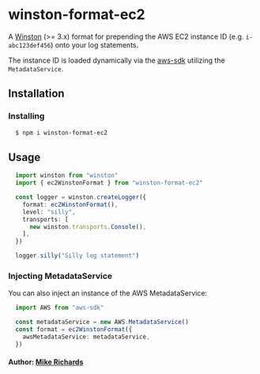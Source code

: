 # winston-format-ec2

A [Winston](https://www.npmjs.com/package/winston) (>= 3.x) format for prepending the AWS EC2 instance ID (e.g. `i-abc123def456`) onto your log statements.

The instance ID is loaded dynamically via the [aws-sdk](https://www.npmjs.com/package/aws-sdk) utilizing the `MetadataService`. 

## Installation

### Installing

``` bash
  $ npm i winston-format-ec2
```

## Usage 

```typescript
  import winston from "winston"
  import { ec2WinstonFormat } from "winston-format-ec2"

  const logger = winston.createLogger({
    format: ec2WinstonFormat(),
	level: "silly",
	transports: [
      new winston.transports.Console(),
    ],
  })

  logger.silly("Silly log statement")
```

### Injecting MetadataService

You can also inject an instance of the AWS MetadataService:

```typescript
  import AWS from "aws-sdk"

  const metadataService = new AWS.MetadataService()
  const format = ec2WinstonFormat({
    awsMetadataService: metadataService,
  })
```

#### Author: [Mike Richards](https://twitter.com/MMRichards)

